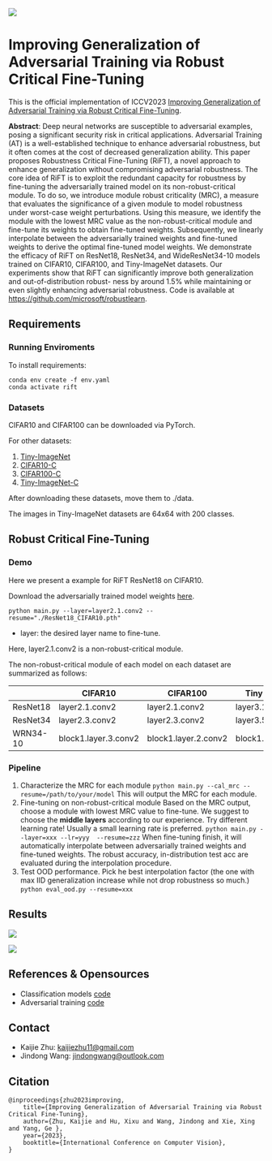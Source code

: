 ![](https://files.mdnice.com/user/45288/023bf2cb-1685-43ce-bba8-1ba9b66f80b4.png)

# Improving Generalization of Adversarial Training via Robust Critical Fine-Tuning

This is the official implementation of ICCV2023 [Improving Generalization of Adversarial Training via Robust Critical Fine-Tuning](https://arxiv.org/abs/2308.02533).

**Abstract**: Deep neural networks are susceptible to adversarial examples, posing a significant security risk in critical applications. Adversarial Training (AT) is a well-established technique to enhance adversarial robustness, but it often comes at the cost of decreased generalization ability. This paper proposes Robustness Critical Fine-Tuning (RiFT), a novel approach to enhance generalization without compromising adversarial robustness. The core idea of RiFT is to exploit the redundant capacity for robustness by fine-tuning the adversarially trained model on its non-robust-critical module. To do so, we introduce module robust criticality (MRC), a measure that evaluates the significance of a given module to model robustness under worst-case weight perturbations. Using this measure, we identify the module with the lowest MRC value as the non-robust-critical module and fine-tune its weights to obtain fine-tuned weights. Subsequently, we linearly interpolate between the adversarially trained weights and fine-tuned weights to derive the optimal fine-tuned model weights. We demonstrate the efficacy of RiFT on ResNet18, ResNet34, and WideResNet34-10 models trained on CIFAR10, CIFAR100, and Tiny-ImageNet datasets. Our experiments show that RiFT can significantly improve both generalization and out-of-distribution robust- ness by around 1.5% while maintaining or even slightly enhancing adversarial robustness. Code is available at https://github.com/microsoft/robustlearn.

## Requirements

### Running Enviroments

To install requirements:

```
conda env create -f env.yaml
conda activate rift
```

### Datasets

CIFAR10 and CIFAR100 can be downloaded via PyTorch.

For other datasets:

1. [Tiny-ImageNet](http://cs231n.stanford.edu/tiny-imagenet-200.zip)
2. [CIFAR10-C](https://drive.google.com/drive/folders/1HDVw6CmX3HiG0ODFtI75iIfBDxSiSz2K)
3. [CIFAR100-C](https://drive.google.com/drive/folders/1HDVw6CmX3HiG0ODFtI75iIfBDxSiSz2K)
4. [Tiny-ImageNet-C](https://berkeley.app.box.com/s/6zt1qzwm34hgdzcvi45svsb10zspop8a)

After downloading these datasets, move them to ./data. 

The images in Tiny-ImageNet datasets are 64x64 with 200 classes.

## Robust Critical Fine-Tuning

### Demo

Here we present a example for RiFT ResNet18 on CIFAR10.

Download the adversarially trained model weights [here](https://drive.google.com/drive/folders/1Uzqm1cOYFXLa97GZjjwfiVS2OcbpJK4o?usp=drive_link).

```
python main.py --layer=layer2.1.conv2 --resume="./ResNet18_CIFAR10.pth"
```

- layer: the desired layer name to fine-tune.

Here, layer2.1.conv2 is a non-robust-critical module.

The non-robust-critical module of each model on each dataset are summarized as follows:

|          | CIFAR10              | CIFAR100             | Tiny-ImageNet        |
| -------- | -------------------- | -------------------- | -------------------- |
| ResNet18 | layer2.1.conv2       | layer2.1.conv2       | layer3.1.conv2       |
| ResNet34 | layer2.3.conv2       | layer2.3.conv2       | layer3.5.conv2       |
| WRN34-10 | block1.layer.3.conv2 | block1.layer.2.conv2 | block1.layer.2.conv2 |

### Pipeline

1. Characterize the MRC for each module
   `python main.py --cal_mrc --resume=/path/to/your/model`
   This will output  the MRC for each module.
2. Fine-tuning on non-robust-critical module
   Based on the MRC output, choose a module with lowest MRC value to fine-tune. 
   We suggest to choose the **middle layers** according to our experience.
   Try different learning rate! Usually a small learning rate is preferred.
   `python main.py --layer=xxx --lr=yyy  --resume=zzz`
   When fine-tuning finish, it will automatically interpolate between adversarially trained weights and fine-tuned weights.
   The robust accuracy, in-distribution test acc are evaluated during the interpolation procedure.
3. Test OOD performance. Pick he best interpolation factor (the one with max IID generalization increase while not drop robustness so much.)
   `python eval_ood.py --resume=xxx`

## Results

![](https://files.mdnice.com/user/45288/c3c98491-a292-4888-82cc-081bc8d3c3c6.png)




![](https://files.mdnice.com/user/45288/bad5bb9f-788d-4350-ac5c-ddd850ade04f.png)



## References & Opensources

- Classification models [code](https://github.com/kuangliu/pytorch-cifar)
- Adversarial training [code](https://github.com/P2333/Bag-of-Tricks-for-AT)

## Contact

- Kaijie Zhu: kaijiezhu11@gmail.com
- Jindong Wang: jindongwang@outlook.com

## Citation

```
@inproceedings{zhu2023improving,
	title={Improving Generalization of Adversarial Training via Robust Critical Fine-Tuning}, 
	author={Zhu, Kaijie and Hu, Xixu and Wang, Jindong and Xie, Xing and Yang, Ge },
	year={2023},
	booktitle={International Conference on Computer Vision},
}
```

